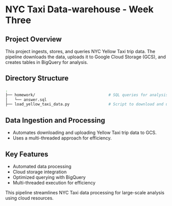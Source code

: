 # NYC Taxi Data-warehouse - Week Three

## Project Overview

This project ingests, stores, and queries NYC Yellow Taxi trip data. The pipeline downloads the data, uploads it to Google Cloud Storage (GCS), and creates tables in BigQuery for analysis.

## Directory Structure

```sh
.
├── homework/                                # SQL queries for analysis
│   └── answer.sql
├── load_yellow_taxi_data.py                 # Script to download and upload data to GCS
```

## Data Ingestion and Processing

- Automates downloading and uploading Yellow Taxi trip data to GCS.
- Uses a multi-threaded approach for efficiency.

## Key Features

- Automated data processing
- Cloud storage integration
- Optimized querying with BigQuery
- Multi-threaded execution for efficiency

This pipeline streamlines NYC Taxi data processing for large-scale analysis using cloud resources.

